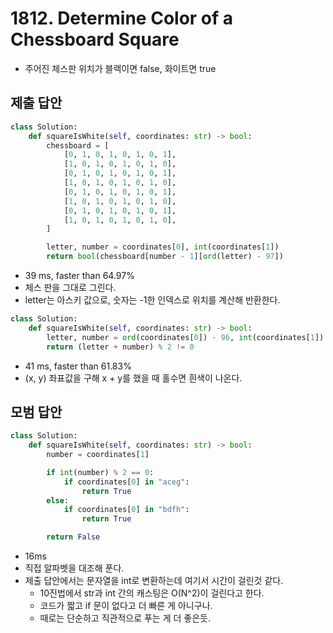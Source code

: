 # 1812. Determine Color of a Chessboard Square

- 주어진 체스판 위치가 블랙이면 false, 화이트면 true

## 제출 답안

```python
class Solution:
    def squareIsWhite(self, coordinates: str) -> bool:
        chessboard = [
            [0, 1, 0, 1, 0, 1, 0, 1],
            [1, 0, 1, 0, 1, 0, 1, 0],
            [0, 1, 0, 1, 0, 1, 0, 1],
            [1, 0, 1, 0, 1, 0, 1, 0],
            [0, 1, 0, 1, 0, 1, 0, 1],
            [1, 0, 1, 0, 1, 0, 1, 0],
            [0, 1, 0, 1, 0, 1, 0, 1],
            [1, 0, 1, 0, 1, 0, 1, 0],
        ]

        letter, number = coordinates[0], int(coordinates[1])
        return bool(chessboard[number - 1][ord(letter) - 97])
```

- 39 ms, faster than 64.97%
- 체스 판을 그대로 그린다.
- letter는 아스키 값으로, 숫자는 -1한 인덱스로 위치를 계산해 반환한다.

```python
class Solution:
    def squareIsWhite(self, coordinates: str) -> bool:
        letter, number = ord(coordinates[0]) - 96, int(coordinates[1])
        return (letter + number) % 2 != 0
```

- 41 ms, faster than 61.83%
- (x, y) 좌표값을 구해 x + y를 했을 때 홀수면 흰색이 나온다.

## 모범 답안

```python
class Solution:
    def squareIsWhite(self, coordinates: str) -> bool:
        number = coordinates[1]

        if int(number) % 2 == 0:
            if coordinates[0] in "aceg":
                return True
        else:
            if coordinates[0] in "bdfh":
                return True

        return False
```

- 16ms
- 직접 알파벳을 대조해 푼다.
- 제출 답안에서는 문자열을 int로 변환하는데 여기서 시간이 걸린것 같다.
    - 10진법에서 str과 int 간의 캐스팅은 O(N^2)이 걸린다고 한다.
    - 코드가 짧고 if 문이 없다고 더 빠른 게 아니구나.
    - 때로는 단순하고 직관적으로 푸는 게 더 좋은듯.